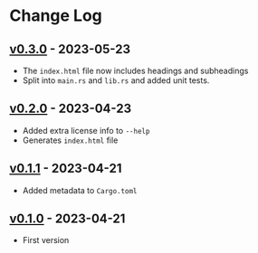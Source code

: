# Change Log

## [v0.3.0](https://github.com/ferrous-systems/mdslides/releases/tag/v0.3.0) - 2023-05-23

* The `index.html` file now includes headings and subheadings
* Split into `main.rs` and `lib.rs` and added unit tests.

## [v0.2.0](https://github.com/ferrous-systems/mdslides/releases/tag/v0.2.0) - 2023-04-23

* Added extra license info to `--help`
* Generates `index.html` file

## [v0.1.1](https://github.com/ferrous-systems/mdslides/releases/tag/v0.1.1) - 2023-04-21

* Added metadata to `Cargo.toml`

## [v0.1.0](https://github.com/ferrous-systems/mdslides/releases/tag/v0.1.0) - 2023-04-21

* First version